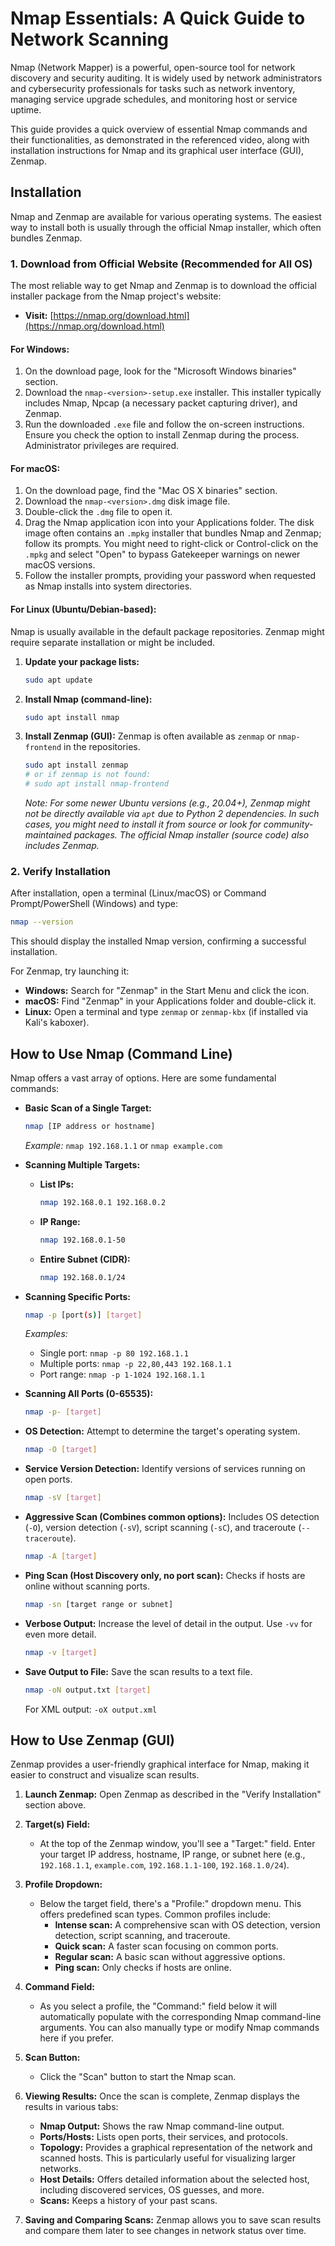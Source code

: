 # Nmap Essentials: A Quick Guide to Network Scanning

Nmap (Network Mapper) is a powerful, open-source tool for network discovery and security auditing. It is widely used by network administrators and cybersecurity professionals for tasks such as network inventory, managing service upgrade schedules, and monitoring host or service uptime.

This guide provides a quick overview of essential Nmap commands and their functionalities, as demonstrated in the referenced video, along with installation instructions for Nmap and its graphical user interface (GUI), Zenmap.

## Installation

Nmap and Zenmap are available for various operating systems. The easiest way to install both is usually through the official Nmap installer, which often bundles Zenmap.

### 1\. Download from Official Website (Recommended for All OS)

The most reliable way to get Nmap and Zenmap is to download the official installer package from the Nmap project's website:

  * **Visit:** [https://nmap.org/download.html](https://nmap.org/download.html)

#### For Windows:

1.  On the download page, look for the "Microsoft Windows binaries" section.
2.  Download the `nmap-<version>-setup.exe` installer. This installer typically includes Nmap, Npcap (a necessary packet capturing driver), and Zenmap.
3.  Run the downloaded `.exe` file and follow the on-screen instructions. Ensure you check the option to install Zenmap during the process. Administrator privileges are required.

#### For macOS:

1.  On the download page, find the "Mac OS X binaries" section.
2.  Download the `nmap-<version>.dmg` disk image file.
3.  Double-click the `.dmg` file to open it.
4.  Drag the Nmap application icon into your Applications folder. The disk image often contains an `.mpkg` installer that bundles Nmap and Zenmap; follow its prompts. You might need to right-click or Control-click on the `.mpkg` and select "Open" to bypass Gatekeeper warnings on newer macOS versions.
5.  Follow the installer prompts, providing your password when requested as Nmap installs into system directories.

#### For Linux (Ubuntu/Debian-based):

Nmap is usually available in the default package repositories. Zenmap might require separate installation or might be included.

1.  **Update your package lists:**
    ```bash
    sudo apt update
    ```
2.  **Install Nmap (command-line):**
    ```bash
    sudo apt install nmap
    ```
3.  **Install Zenmap (GUI):**
    Zenmap is often available as `zenmap` or `nmap-frontend` in the repositories.
    ```bash
    sudo apt install zenmap
    # or if zenmap is not found:
    # sudo apt install nmap-frontend
    ```
    *Note: For some newer Ubuntu versions (e.g., 20.04+), Zenmap might not be directly available via `apt` due to Python 2 dependencies. In such cases, you might need to install it from source or look for community-maintained packages. The official Nmap installer (source code) also includes Zenmap.*

### 2\. Verify Installation

After installation, open a terminal (Linux/macOS) or Command Prompt/PowerShell (Windows) and type:

```bash
nmap --version
```

This should display the installed Nmap version, confirming a successful installation.

For Zenmap, try launching it:

  * **Windows:** Search for "Zenmap" in the Start Menu and click the icon.
  * **macOS:** Find "Zenmap" in your Applications folder and double-click it.
  * **Linux:** Open a terminal and type `zenmap` or `zenmap-kbx` (if installed via Kali's kaboxer).

## How to Use Nmap (Command Line)

Nmap offers a vast array of options. Here are some fundamental commands:

  * **Basic Scan of a Single Target:**

    ```bash
    nmap [IP address or hostname]
    ```

    *Example:* `nmap 192.168.1.1` or `nmap example.com`

  * **Scanning Multiple Targets:**

      * **List IPs:**
        ```bash
        nmap 192.168.0.1 192.168.0.2
        ```
      * **IP Range:**
        ```bash
        nmap 192.168.0.1-50
        ```
      * **Entire Subnet (CIDR):**
        ```bash
        nmap 192.168.0.1/24
        ```

  * **Scanning Specific Ports:**

    ```bash
    nmap -p [port(s)] [target]
    ```

    *Examples:*

      * Single port: `nmap -p 80 192.168.1.1`
      * Multiple ports: `nmap -p 22,80,443 192.168.1.1`
      * Port range: `nmap -p 1-1024 192.168.1.1`

  * **Scanning All Ports (0-65535):**

    ```bash
    nmap -p- [target]
    ```

  * **OS Detection:**
    Attempt to determine the target's operating system.

    ```bash
    nmap -O [target]
    ```

  * **Service Version Detection:**
    Identify versions of services running on open ports.

    ```bash
    nmap -sV [target]
    ```

  * **Aggressive Scan (Combines common options):**
    Includes OS detection (`-O`), version detection (`-sV`), script scanning (`-sC`), and traceroute (`--traceroute`).

    ```bash
    nmap -A [target]
    ```

  * **Ping Scan (Host Discovery only, no port scan):**
    Checks if hosts are online without scanning ports.

    ```bash
    nmap -sn [target range or subnet]
    ```

  * **Verbose Output:**
    Increase the level of detail in the output. Use `-vv` for even more detail.

    ```bash
    nmap -v [target]
    ```

  * **Save Output to File:**
    Save the scan results to a text file.

    ```bash
    nmap -oN output.txt [target]
    ```

    For XML output: `-oX output.xml`

## How to Use Zenmap (GUI)

Zenmap provides a user-friendly graphical interface for Nmap, making it easier to construct and visualize scan results.

1.  **Launch Zenmap:** Open Zenmap as described in the "Verify Installation" section above.

2.  **Target(s) Field:**

      * At the top of the Zenmap window, you'll see a "Target:" field. Enter your target IP address, hostname, IP range, or subnet here (e.g., `192.168.1.1`, `example.com`, `192.168.1.1-100`, `192.168.1.0/24`).

3.  **Profile Dropdown:**

      * Below the target field, there's a "Profile:" dropdown menu. This offers predefined scan types. Common profiles include:
          * **Intense scan:** A comprehensive scan with OS detection, version detection, script scanning, and traceroute.
          * **Quick scan:** A faster scan focusing on common ports.
          * **Regular scan:** A basic scan without aggressive options.
          * **Ping scan:** Only checks if hosts are online.

4.  **Command Field:**

      * As you select a profile, the "Command:" field below it will automatically populate with the corresponding Nmap command-line arguments. You can also manually type or modify Nmap commands here if you prefer.

5.  **Scan Button:**

      * Click the "Scan" button to start the Nmap scan.

6.  **Viewing Results:**
    Once the scan is complete, Zenmap displays the results in various tabs:

      * **Nmap Output:** Shows the raw Nmap command-line output.
      * **Ports/Hosts:** Lists open ports, their services, and protocols.
      * **Topology:** Provides a graphical representation of the network and scanned hosts. This is particularly useful for visualizing larger networks.
      * **Host Details:** Offers detailed information about the selected host, including discovered services, OS guesses, and more.
      * **Scans:** Keeps a history of your past scans.

7.  **Saving and Comparing Scans:**
    Zenmap allows you to save scan results and compare them later to see changes in network status over time.
